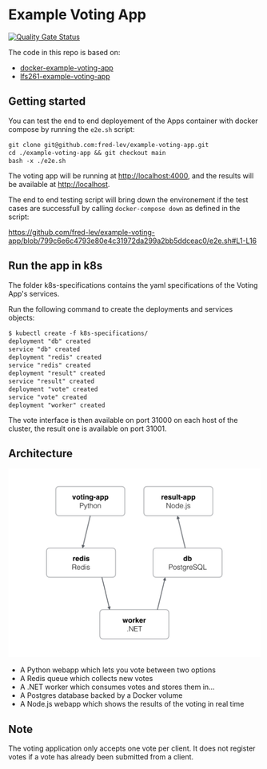 # Example Voting App

[![Quality Gate Status](https://sonarcloud.io/api/project_badges/measure?project=fred-lev_example-voting-app&metric=alert_status)](https://sonarcloud.io/summary/new_code?id=fred-lev_example-voting-app)

The code in this repo is based on:

- [docker-example-voting-app](https://github.com/dockersamples/example-voting-app)
- [lfs261-example-voting-app](https://github.com/lfs261/example-voting-app)

## Getting started

You can test the end to end deployement of the Apps container with docker compose by running the `e2e.sh` script: 

```console
git clone git@github.com:fred-lev/example-voting-app.git
cd ./example-voting-app && git checkout main
bash -x ./e2e.sh
```

The voting app will be running at [http://localhost:4000](http://localhost:4000), and the results will be available at [http://localhost](http://localhost).

The end to end testing script will bring down the environement if the test cases are successfull by calling `docker-compose down` as defined in the script:

https://github.com/fred-lev/example-voting-app/blob/799c6e6c4793e80e4c31972da299a2bb5ddceac0/e2e.sh#L1-L16

## Run the app in k8s

The folder k8s-specifications contains the yaml specifications of the Voting App's services.

Run the following command to create the deployments and services objects:

```console
$ kubectl create -f k8s-specifications/
deployment "db" created
service "db" created
deployment "redis" created
service "redis" created
deployment "result" created
service "result" created
deployment "vote" created
service "vote" created
deployment "worker" created
```

The vote interface is then available on port 31000 on each host of the cluster, the result one is available on port 31001.

## Architecture

![Architecture diagram](architecture.png)

* A Python webapp which lets you vote between two options
* A Redis queue which collects new votes
* A .NET worker which consumes votes and stores them in…
* A Postgres database backed by a Docker volume
* A Node.js webapp which shows the results of the voting in real time

## Note

The voting application only accepts one vote per client. It does not register votes if a vote has already been submitted from a client.
